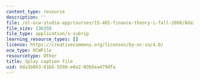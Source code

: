 ```yaml
---
content_type: resource
description: ''
file: /ol-ocw-studio-app/courses/15-401-finance-theory-i-fall-2008/8da3b06381b55598e0a203b5ea479dfa_JE80wLNIhjE.srt
file_size: 136350
file_type: application/x-subrip
learning_resource_types: []
license: https://creativecommons.org/licenses/by-nc-sa/4.0/
ocw_type: OCWFile
resourcetype: Other
title: 3play caption file
uid: 8da3b063-81b5-5598-e0a2-03b5ea479dfa
---
```

